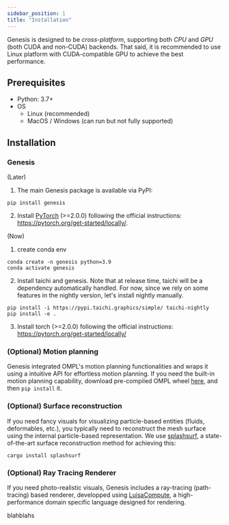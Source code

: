```yaml
---
sidebar_position: 1
title: "Installation"
---
```


Genesis is designed to be *cross-platform*, supporting both *CPU* and *GPU* (both CUDA and non-CUDA) backends. That said, it is recommended to use Linux platform with CUDA-compatible GPU to achieve the best performance.

## Prerequisites
* Python: 3.7+
* OS
  * Linux (recommended)
  * MacOS / Windows (can run but not fully supported)

## Installation
### Genesis

(Later)
1. The main Genesis package is available via PyPI:
```
pip install genesis
```
2. Install [PyTorch](https://pytorch.org) (>=2.0.0) following the official instructions: https://pytorch.org/get-started/locally/.


(Now)
1. create conda env
```
conda create -n genesis python=3.9
conda activate genesis
```

2. Install taichi and genesis.
Note that at release time, taichi will be a dependency automatically handled. For now, since we rely on some features in the nightly version, let's install nightly manually.
```
pip install -i https://pypi.taichi.graphics/simple/ taichi-nightly
pip install -e .
```

3. Install torch (>=2.0.0) following the official instructions: https://pytorch.org/get-started/locally/


### (Optional) Motion planning
Genesis integrated OMPL's motion planning functionalities and wraps it using a intuitive API for effortless motion planning. If you need the built-in motion planning capability, download pre-compiled OMPL wheel [here](https://github.com/ompl/ompl/releases/tag/prerelease), and then `pip install` it.

### (Optional) Surface reconstruction
If you need fancy visuals for visualizing particle-based entities (fluids, deformables, etc.), you typically need to reconstruct the mesh surface using the internal particle-based representation. We use [splashsurf](https://github.com/InteractiveComputerGraphics/splashsurf), a state-of-the-art surface reconstruction method for achieving this:
```
cargo install splashsurf
```

### (Optional) Ray Tracing Renderer

If you need photo-realistic visuals, Genesis includes a ray-tracing (path-tracing) based renderer, developped using [LuisaCompute](https://github.com/LuisaGroup/LuisaCompute), a high-performance domain specific language designed for rendering.

blahblahs


